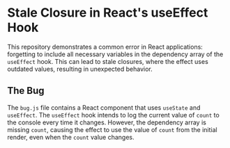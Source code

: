 # Stale Closure in React's useEffect Hook

This repository demonstrates a common error in React applications: forgetting to include all necessary variables in the dependency array of the `useEffect` hook. This can lead to stale closures, where the effect uses outdated values, resulting in unexpected behavior.

## The Bug
The `bug.js` file contains a React component that uses `useState` and `useEffect`. The `useEffect` hook intends to log the current value of `count` to the console every time it changes. However, the dependency array is missing `count`, causing the effect to use the value of `count` from the initial render, even when the `count` value changes.